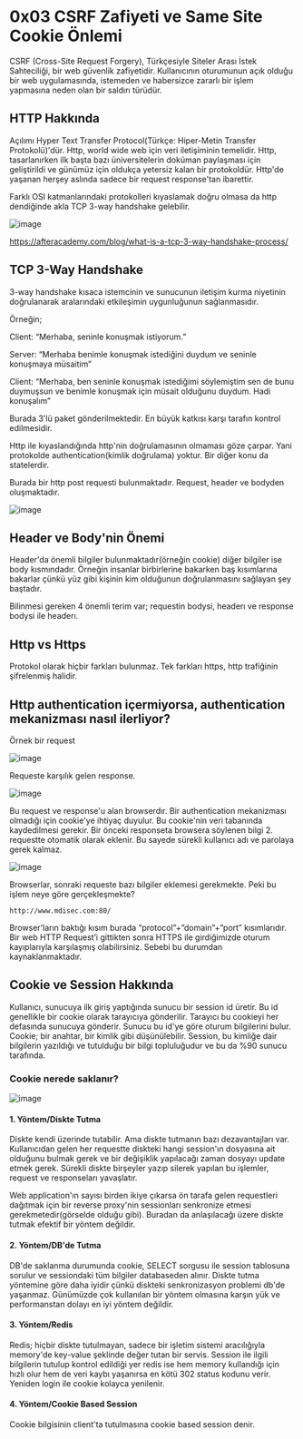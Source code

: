 # **0x03 CSRF Zafiyeti ve Same Site Cookie Önlemi**

CSRF (Cross-Site Request Forgery), Türkçesiyle Siteler Arası İstek Sahteciliği, bir web güvenlik zafiyetidir. Kullanıcının oturumunun açık olduğu bir web uygulamasında,
istemeden ve habersizce zararlı bir işlem yapmasına neden olan bir saldırı türüdür.

## **HTTP Hakkında**

Açılımı Hyper Text Transfer Protocol(Türkçe: Hiper-Metin Transfer Protokolü)'dür. Http, world wide web için veri iletişiminin temelidir. Http, tasarlanırken ilk başta bazı üniversitelerin doküman paylaşması için geliştirildi ve günümüz için oldukça yetersiz kalan bir protokoldür. Http'de yaşanan herşey aslında sadece bir request response'tan ibarettir. 

Farklı OSI katmanlarındaki protokolleri kıyaslamak doğru olmasa da http dendiğinde akla TCP 3-way handshake gelebilir.

![image](https://github.com/user-attachments/assets/9d855c7b-0c33-45e9-a58d-b08381b060ac)

https://afteracademy.com/blog/what-is-a-tcp-3-way-handshake-process/

## **TCP 3-Way Handshake**

3-way handshake kısaca istemcinin ve sunucunun iletişim kurma niyetinin doğrulanarak aralarındaki etkileşimin uygunluğunun sağlanmasıdır. 

Örneğin;

Client: “Merhaba, seninle konuşmak istiyorum.”

Server: “Merhaba benimle konuşmak istediğini duydum ve seninle konuşmaya müsaitim”

Client: “Merhaba, ben seninle konuşmak istediğimi söylemiştim sen de bunu duymuşsun ve benimle konuşmak için müsait olduğunu duydum. Hadi konuşalım”

Burada 3'lü paket gönderilmektedir. En büyük katkısı karşı tarafın kontrol edilmesidir.

Http ile kıyaslandığında http'nin doğrulamasının olmaması göze çarpar. Yani protokolde authentication(kimlik doğrulama) yoktur. Bir diğer konu da statelerdir.

Burada bir http post requesti bulunmaktadır. Request, header ve bodyden oluşmaktadır.

![image](https://github.com/user-attachments/assets/dbb65000-ed73-4889-8049-97cc94550e31)

## **Header ve Body'nin Önemi**

Header'da önemli bilgiler bulunmaktadır(örneğin cookie) diğer bilgiler ise body kısmındadır. Örneğin insanlar birbirlerine bakarken baş kısımlarına bakarlar çünkü yüz gibi kişinin kim olduğunun doğrulanmasını sağlayan şey baştadır. 

Bilinmesi gereken 4 önemli terim var; requestin bodysi, headerı ve response bodysi ile headerı.

## **Http vs Https**

Protokol olarak hiçbir farkları bulunmaz. Tek farkları https, http trafiğinin şifrelenmiş halidir.

## **Http authentication içermiyorsa, authentication mekanizması nasıl ilerliyor?**

Örnek bir request

![image](https://github.com/user-attachments/assets/569d58bf-a1ef-4355-952f-2e7ad72d134f)

Requeste karşılık gelen response.

![image](https://github.com/user-attachments/assets/c00818f3-5f02-4411-9599-3b75540a283b)

Bu request ve response'u alan browserdır. Bir authentication mekanizması olmadığı için cookie'ye ihtiyaç duyulur. Bu cookie'nin veri tabanında kaydedilmesi gerekir. Bir önceki responseta browsera söylenen bilgi 2. requestte otomatik olarak eklenir. Bu sayede sürekli kullanıcı adı ve parolaya gerek kalmaz.

![image](https://github.com/user-attachments/assets/167cd386-a51b-4ef1-9b5a-8035db9580f8)

Browserlar, sonraki requeste bazı bilgiler eklemesi gerekmekte. Peki bu işlem neye göre gerçekleşmekte? 

```
http://www.mdisec.com:80/
```

Browser’ların baktığı kısım burada “protocol”+”domain”+”port” kısımlarıdır. Bir web HTTP Request’i gittikten sonra HTTPS ile girdiğimizde oturum kayıplarıyla karşılaşmış olabilirsiniz. Sebebi bu durumdan kaynaklanmaktadır.

## **Cookie ve Session Hakkında**

Kullanıcı, sunucuya ilk giriş yaptığında sunucu bir session id üretir. Bu id genellikle bir cookie olarak tarayıcıya gönderilir. Tarayıcı bu cookieyi her defasında sunucuya gönderir. Sunucu bu id'ye göre oturum bilgilerini bulur. Cookie; bir anahtar, bir kimlik gibi düşünülebilir. Session, bu kimliğe dair bilgilerin yazıldığı ve tutulduğu bir bilgi topluluğudur ve bu da %90 sunucu tarafında.

### **Cookie nerede saklanır?**

![image](https://github.com/user-attachments/assets/767af416-f537-4fc4-b8d3-3d5c58c2fed6)

#### **1. Yöntem/Diskte Tutma**

Diskte kendi üzerinde tutabilir. Ama diskte tutmanın bazı dezavantajları var. Kullanıcıdan gelen her requestte diskteki hangi session'ın dosyasına ait olduğunu bulmak gerek ve bir değişiklik yapılacağı zaman dosyayı update etmek gerek. Sürekli diskte birşeyler yazıp silerek yapılan bu işlemler, request ve responseları yavaşlatır. 

Web application'ın sayısı birden ikiye çıkarsa ön tarafa gelen requestleri dağıtmak için bir reverse proxy'nin sessionları senkronize etmesi gerekmetedir(görselde olduğu gibi). Buradan da anlaşılacağı üzere diskte tutmak efektif bir yöntem değildir.

#### **2. Yöntem/DB'de Tutma**

DB'de saklanma durumunda cookie, SELECT sorgusu ile session tablosuna sorulur ve sessiondaki tüm bilgiler databaseden alınır. Diskte tutma yöntemine göre daha iyidir çünkü diskteki senkronizasyon problemi db'de yaşanmaz. Günümüzde çok kullanılan bir yöntem olmasına karşın yük ve performanstan dolayı en iyi yöntem değildir.

#### **3. Yöntem/Redis**

Redis; hiçbir diskte tutulmayan, sadece bir işletim sistemi aracılığıyla memory'de key-value şeklinde değer tutan bir servis. Session ile ilgili bilgilerin tutulup kontrol edildiği yer redis ise hem memory kullandığı için hızlı olur hem de veri kaybı yaşanırsa en kötü 302 status kodunu verir. Yeniden login ile cookie kolayca yenilenir.

#### **4. Yöntem/Cookie Based Session**

Cookie bilgisinin client'ta tutulmasına cookie based session denir. 
